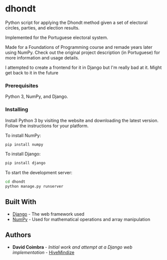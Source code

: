 # dhondt

Python script for applying the Dhondt method given a set of electoral circles, parties, and election results. 


Implemented for the Portuguese electoral system.


Made for a Foundations of Programming course and remade years later using NumPy.
Check out the original project description (in Portuguese) for more information and usage details.

I attempted to create a frontend for it in Django but I'm really bad at it. Might get back to it in the future

### Prerequisites

Python 3, NumPy, and Django.

### Installing

Install Python 3 by visiting the website and downloading the latest version. Follow the instructions for your platform.

To install NumPy:
```bash
pip install numpy
```

To install Django:
```bash
pip install django
```

To start the development server:
```bash
cd dhondt
python manage.py runserver
```


## Built With

* [Django](https://www.djangoproject.com/) - The web framework used
* [NumPy](https://numpy.org/) - Used for mathematical operations and array manipulation


## Authors

* **David Coimbra** - *Initial work and attempt at a Django web implementation* - [HiveMindize](https://github.com/HiveMindize)
